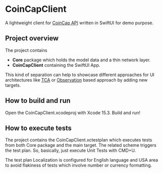 # CoinCapClient

A lightweight client for [CoinCap API](https://docs.coincap.io) written in SwiftUI for demo purpose.

## Project overview

The project contains
* **Core** package which holds the model data and a thin network layer.
* **CoinCapClient** containing the SwiftUI App.

This kind of separation can help to showcase different approaches for UI architectures like [TCA](https://github.com/pointfreeco/swift-composable-architecture/tree/main) or [Observation](https://developer.apple.com/documentation/observation) based approach by adding new targets.

## How to build and run

Open the CoinCapClient.xcodeproj with Xcode 15.3. Build and run!

## How to execute tests

The project contains the CoinCapClient.xctestplan which executes tests from both Core package and the main target. The related scheme triggers the test plan. So, basically, just execute Unit Tests with CMD+U.

The test plan Localization is configured for English language and USA area to avoid flakiness of tests which involve number or currency formatting.